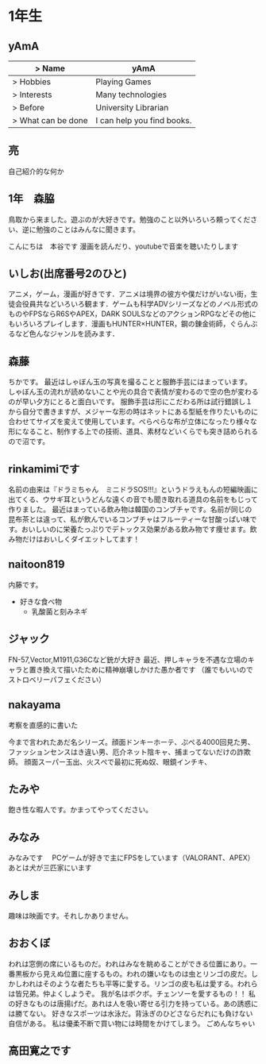 # 1年生

## yAmA
| > Name              | yAmA                          |
|---------------------|-------------------------------|
| > Hobbies           | Playing Games                 |
| > Interests         | Many technologies             |
| > Before            | University Librarian          |
| > What can be done  | I can help you find books.    |


## 亮
自己紹介的な何か

## 1年　森脇　
鳥取から来ました。遊ぶのが大好きです。勉強のこと以外いろいろ頼ってください、逆に勉強のことはみんなに聞きます。

こんにちは　本谷です
漫画を読んだり、youtubeで音楽を聴いたりします

## いしお(出席番号2のひと)
アニメ，ゲーム，漫画が好きです．アニメは境界の彼方や僕だけがいない街，生徒会役員共などいろいろ観ます．ゲームも科学ADVシリーズなどのノベル形式のものやFPSならR6SやAPEX，DARK SOULSなどのアクションRPGなどその他にもいろいろプレイします．漫画もHUNTER×HUNTER，鋼の錬金術師，ぐらんぶるなど色んなジャンルを読みます．

## 森藤
ちかです。
最近はしゃぼん玉の写真を撮ることと服飾手芸にはまっています。
しゃぼん玉の流れが読めないことや光の具合で表情が変わるので空の色が変わるのが早い夕方にとると面白いです。
服飾手芸は形にこだわる所は試行錯誤し１から自分で書きますが、メジャーな形の時はネットにある型紙を作りたいものに合わせてサイズを変えて使用しています。ぺらぺらな布が立体になったり様々な形になること、制作する上での技術、道具、素材などいくらでも突き詰められるので沼です。

## rinkamimiです
名前の由来は『ドラミちゃん　ミニドラSOS!!!』というドラえもんの短編映画に出てくる、ウサギ耳というどんな遠くの音でも聞き取れる道具の名前をもじって作りました。
最近はまっている飲み物は韓国のコンブチャです。名前が同じの昆布茶とは違って、私が飲んでいるコンブチャはフルーティーな甘酸っぱい味です。おいしいのに栄養たっぷりでデトックス効果がある飲み物です痩せます。飲み物だけはおいしくダイエットしてます！

## naitoon819
内藤です。
- 好きな食べ物
  - 乳酸菌と刻みネギ

## ジャック
FN-57,Vector,M1911,G36Cなど銃が大好き
最近、押しキャラを不遇な立場のキャラと置き換えて描いたために精神崩壊しかけた愚か者です
（誰でもいいのでストロベリーパフェください）

## nakayama
考察を直感的に書いた

今まで言われたあだ名シリーズ。顔面ドンキーホーテ、ぷぺる4000回見た男、ファッションセンスはき違い男、厄介ネット陰キャ、捕まってないだけの詐欺師。
顔面スーパー玉出、火スぺで最初に死ぬ奴、眼鏡インチキ、

## たみや
飽き性な暇人です。かまってやってください。

## みなみ
みなみです　
PCゲームが好きで主にFPSをしています（VALORANT、APEX）
あとは犬が三匹家にいます

## みしま
趣味は映画です。それしかありません。

## おおくぼ
われは窓側の席にいるものだ。われはみなを眺めることができる位置にあり。一番黒板から見えぬ位置に座するもの。われの嫌いなものは虫とリンゴの皮だ。しかしわれはそのような者たちも平等に愛する。リンゴの皮も私は愛する。われらは皆兄弟。仲よくしようぞ。
我が名はボクボ。チェンソーを愛するもの！！
私の好きなものは唐揚げだ。あれは人を吸い寄せる引力を持っている。あの誘惑には勝てない。
好きなスポーツは水泳だ。背泳ぎのひどさならだれにも負けない自信がある。
私は優柔不断で買い物には時間をかけてしまう。
ごめんなちゃい

## 高田寛之です

